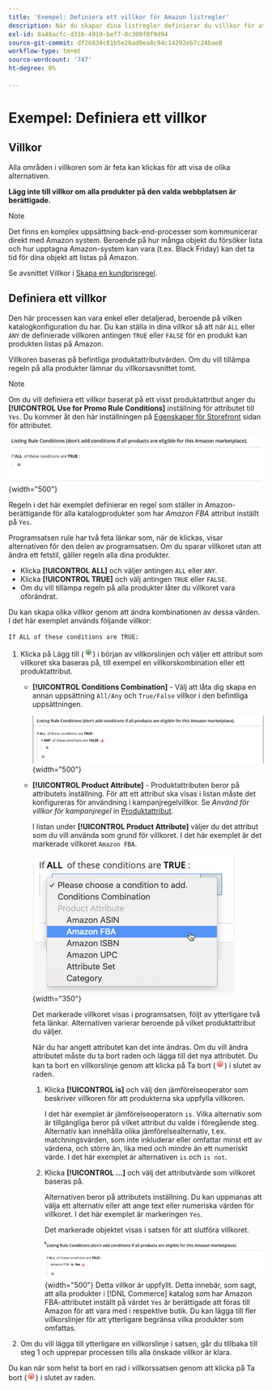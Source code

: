 ```yaml
---
title: 'Exempel: Definiera ett villkor för Amazon listregler'
description: När du skapar dina listregler definierar du villkor för att identifiera de Commerce-katalogprodukter som ska listas på Amazon Marketplace.
exl-id: 8a48acfc-d31b-4919-bef7-8c300f0f9d94
source-git-commit: df26834c81b5e26ad0ea8c94c14292eb7c24bae8
workflow-type: tm+mt
source-wordcount: '747'
ht-degree: 0%

---
```


# Exempel: Definiera ett villkor

## Villkor

Alla områden i villkoren som är feta kan klickas för att visa de olika alternativen.

**Lägg inte till villkor om alla produkter på den valda webbplatsen är berättigade.**

>[!NOTE]
>
>Det finns en komplex uppsättning back-end-processer som kommunicerar direkt med Amazon system. Beroende på hur många objekt du försöker lista och hur upptagna Amazon-system kan vara (t.ex. Black Friday) kan det ta tid för dina objekt att listas på Amazon.

Se avsnittet Villkor i [Skapa en kundprisregel](https://experienceleague.adobe.com/docs/commerce-admin/marketing/promotions/catalog-rules/price-rules-catalog-create.html).

## Definiera ett villkor

Den här processen kan vara enkel eller detaljerad, beroende på vilken katalogkonfiguration du har. Du kan ställa in dina villkor så att när `ALL` eller `ANY` de definierade villkoren antingen `TRUE` eller `FALSE` för en produkt kan produkten listas på Amazon.

Villkoren baseras på befintliga produktattributvärden. Om du vill tillämpa regeln på alla produkter lämnar du villkorsavsnittet tomt.

>[!NOTE]
>
>Om du vill definiera ett villkor baserat på ett visst produktattribut anger du **[!UICONTROL Use for Promo Rule Conditions]** inställning för attributet till `Yes`. Du kommer åt den här inställningen på [Egenskaper för Storefront](https://experienceleague.adobe.com/docs/commerce-admin/catalog/product-attributes/product-attributes-add.html) sidan för attributet.

![Villkor - rad 1](assets/ob-listing-rule-conditions-start.png){width="500"}

Regeln i det här exemplet definierar en regel som ställer in Amazon-berättigande för alla katalogprodukter som har _Amazon FBA_ attribut inställt på `Yes`.

Programsatsen rule har två feta länkar som, när de klickas, visar alternativen för den delen av programsatsen. Om du sparar villkoret utan att ändra ett fetstil, gäller regeln alla dina produkter.

- Klicka **[!UICONTROL ALL]** och väljer antingen `ALL` eller `ANY`.
- Klicka **[!UICONTROL TRUE]** och välj antingen `TRUE` eller `FALSE`.
- Om du vill tillämpa regeln på alla produkter låter du villkoret vara oförändrat.

Du kan skapa olika villkor genom att ändra kombinationen av dessa värden. I det här exemplet används följande villkor:

`If ALL of these conditions are TRUE:`

1. Klicka på Lägg till (![Ikonen Lägg till](assets/btn-add-grn.png)) i början av villkorslinjen och väljer ett attribut som villkoret ska baseras på, till exempel en villkorskombination eller ett produktattribut.

   - **[!UICONTROL Conditions Combination]** - Välj att låta dig skapa en annan uppsättning `All/Any` och `True/False` villkor i den befintliga uppsättningen.

      ![Villkorskombination](assets/ob-conditions-combinations.png){width="500"}

   - **[!UICONTROL Product Attribute]** - Produktattributen beror på attributets inställning. För att ett attribut ska visas i listan måste det konfigureras för användning i kampanjregelvillkor. Se _Använd för villkor för kampanjregel_ in [Produktattribut](https://experienceleague.adobe.com/docs/commerce-admin/catalog/product-attributes/product-attributes.html).

      I listan under **[!UICONTROL Product Attribute]** väljer du det attribut som du vill använda som grund för villkoret. I det här exemplet är det markerade villkoret `Amazon FBA`.

      ![Villkorslinje 2, del 2](assets/ob-condition-attribute-dropdown.png){width="350"}

      Det markerade villkoret visas i programsatsen, följt av ytterligare två feta länkar. Alternativen varierar beroende på vilket produktattribut du väljer.

      När du har angett attributet kan det inte ändras. Om du vill ändra attributet måste du ta bort raden och lägga till det nya attributet. Du kan ta bort en villkorslinje genom att klicka på Ta bort (![Ikonen Ta bort](assets/btn-del-red.png)) i slutet av raden.

      1. Klicka **[!UICONTROL is]** och välj den jämförelseoperator som beskriver villkoren för att produkterna ska uppfylla villkoren.

         I det här exemplet är jämförelseoperatorn `is`. Vilka alternativ som är tillgängliga beror på vilket attribut du valde i föregående steg. Alternativ kan innehålla olika jämförelsealternativ, t.ex. matchningsvärden, som inte inkluderar eller omfattar minst ett av värdena, och större än, lika med och mindre än ett numeriskt värde. I det här exemplet är alternativen `is` och `is not`.

      1. Klicka **[!UICONTROL ...]** och välj det attributvärde som villkoret baseras på.

         Alternativen beror på attributets inställning. Du kan uppmanas att välja ett alternativ eller att ange text eller numeriska värden för villkoret. I det här exemplet är markeringen `Yes`.

         Det markerade objektet visas i satsen för att slutföra villkoret.

         ![Villkorsrad 2, del 3](assets/ob-listing-rule-condition-is.png){width="500"}
   Detta villkor är uppfyllt. Detta innebär, som sagt, att alla produkter i [!DNL Commerce] katalog som har Amazon FBA-attributet inställt på värdet `Yes` är berättigade att föras till Amazon för att vara med i respektive butik. Du kan lägga till fler villkorslinjer för att ytterligare begränsa vilka produkter som omfattas.

1. Om du vill lägga till ytterligare en villkorslinje i satsen, går du tillbaka till steg 1 och upprepar processen tills alla önskade villkor är klara.

Du kan när som helst ta bort en rad i villkorssatsen genom att klicka på Ta bort (![Ikonen Ta bort](assets/btn-del-red.png)) i slutet av raden.

